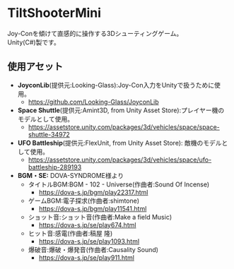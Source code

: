 # TiltShooterMini
Joy-Conを傾けて直感的に操作する3Dシューティングゲーム。  
Unity(C#)製です。

## 使用アセット
* **JoyconLib**(提供元:Looking-Glass):Joy-Con入力をUnityで扱うために使用。
	* https://github.com/Looking-Glass/JoyconLib
* **Space Shuttle**(提供元:Amint3D, from Unity Asset Store):プレイヤー機のモデルとして使用。
	* https://assetstore.unity.com/packages/3d/vehicles/space/space-shuttle-34972
* **UFO Battleship**(提供元:FlexUnit, from Unity Asset Store): 敵機のモデルとして使用。
	* https://assetstore.unity.com/packages/3d/vehicles/space/ufo-battleship-289193
* **BGM・SE:** DOVA-SYNDROME様より
	* タイトルBGM:BGM - 102 - Universe(作曲者:Sound Of Incense)
    	* https://dova-s.jp/bgm/play22317.html
	* ゲームBGM:電子探求(作曲者:shimtone)
    	* https://dova-s.jp/bgm/play11541.html
	* ショット音:ショット音(作曲者:Make a field Music)
    	* https://dova-s.jp/se/play674.html
	* ヒット音:感電(作曲者:稿屋 隆)
    	* https://dova-s.jp/se/play1093.html
	* 爆破音:爆破・爆発音(作曲者:Causality Sound)
    	* https://dova-s.jp/se/play911.html
